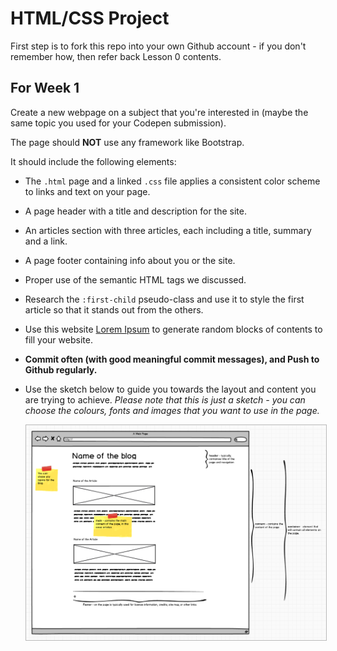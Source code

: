 # HTML/CSS Project

First step is to fork this repo into your own Github account - if you don't remember how, then refer back Lesson 0 contents.

## For Week 1

Create a new webpage on a subject that you're interested in (maybe the same topic you used for your Codepen submission).

The page should **NOT** use any framework like Bootstrap.

It should include the following elements:

- The `.html` page and a linked `.css` file applies a consistent color scheme to links and text on your page.
- A page header with a title and description for the site.
- An articles section with three articles, each including a title, summary and a link.
- A page footer containing info about you or the site.
- Proper use of the semantic HTML tags we discussed.
- Research the `:first-child` pseudo-class and use it to style the first article so that it stands out from the others.
- Use this website [Lorem Ipsum](http://www.lipsum.com/) to generate random blocks of contents to fill your website.
- **Commit often (with good meaningful commit messages), and Push to Github regularly.**
- Use the sketch below to guide you towards the layout and content you are trying to achieve. _Please note that this is just a sketch - you can choose the colours, fonts and images that you want to use in the page._

  <a href="blog-sketch-week-1.png" target="blank">
    <img src="blog-sketch-week-1.png" style="border: 1px solid #bababa;">
  </a>
